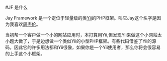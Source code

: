 #JF 是什么

Jay Framework 是一个定位于轻量级的类[Yii](https://github.com/yiisoft/yii)的PHP框架。叫它Jay这个名字是因为我喜欢[周杰伦](http://en.wikipedia.org/wiki/%E5%91%A8%E6%9D%B0%E4%BC%A6)。

当初帮一个客户做一个小的网站应用时，本打算用Yii,但发现Yii来做这个小网站太小题大做了，于是边想做一个类似Yii的小型PHP框架。有些代码借鉴了Yii的源码，因此它的许多用法都和Yii很像，如果你是一个Yii使用者，那么你将会很容易的上手这个小框架。
